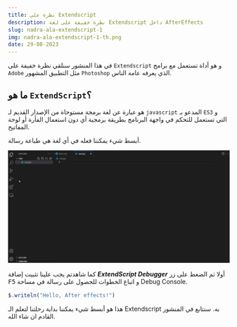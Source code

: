 ```yaml
---
title: نظرة على Extendscript
description: نظرة خفيفة على لغة Extendscript داخل AfterEffects
slug: nadra-ala-extendscript-1
img: nadra-ala-extendscript-1-th.png
date: 29-08-2023
---
```

في هذا المنشور سنلقي نظرة خفيفة على `Extendscript` و هو أداة تستعمل مع برامج `Adobe` مثل التطبيق المشهور `Photoshop` الذي يعرفه عامة الناس. 
## ما هو `ExtendScript`؟
هو عبارة عن لغة برمجة مستوحاة من الإصدار القديم لـ `javascript` المدعو بـ `ES3` و التي تستعمل للتحكم في واجهة البرنامج بطريقة برمجية أي دون استعمال الفأرة أو لوحة المفاتيح.

أبسط شيء يمكننا فعله في أي لغة هي طباعة رسالة.

![install-extendscript-and-run](install-extendscript-and-run.gif)

كما شاهدتم يجب علينا تثبيت إضافة ***ExtendScript Debugger*** أولا ثم الضغط على زر <kbd>F5</kbd> و اتباع الخطوات للحصول على رسالة في مساحة Debug Console.
```jsx
$.writeln("Hello, After effects!")
```

هذا هو أبسط شيء يمكننا بداية رحلتنا لتعلم الـ Extendscript به. سنتابع في المنشور القادم ان شاء الله.

